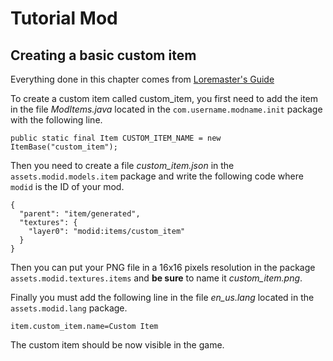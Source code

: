 # Tutorial Mod

## Creating a basic custom item

Everything done in this chapter comes from [Loremaster's Guide](https://www.youtube.com/watch?v=rQLhheYcnrY
"Minecraft 1.12.2: Modding Tutorial - Custom Items (#3)")

To create a custom item called custom_item, you first need to add the item in the file
_ModItems.java_ located in the `com.username.modname.init` package with the following line.

    public static final Item CUSTOM_ITEM_NAME = new ItemBase("custom_item");

Then you need to create a file _custom_item.json_ in the `assets.modid.models.item` package
and write the following code where `modid` is the ID of your mod. 

    {
      "parent": "item/generated",
      "textures": {
        "layer0": "modid:items/custom_item"
      }
    }

Then you can put your PNG file in a 16x16 pixels resolution in the package
`assets.modid.textures.items` and **be sure** to name it _custom_item.png_.

Finally you must add the following line in the file _en_us.lang_ located in the
`assets.modid.lang` package.

    item.custom_item.name=Custom Item

The custom item should be now visible in the game.